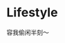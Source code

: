 <!--
 * @Author: gongyuqi
 * @Date: 2021-11-19 17:50:16
 * @LastEditTime: 2021-12-08 16:52:38
 * @LastEditors: gongyuqi
 * @Descripttion:
 * @FilePath: /rich1e.me/docs/lifestyle/README.md
-->

# Lifestyle

容我偷闲半刻～
